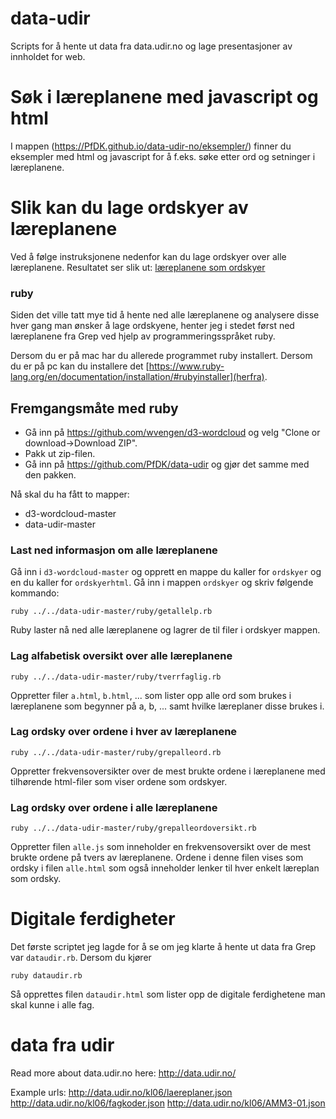 # data-udir

Scripts for å hente ut data fra data.udir.no og lage presentasjoner av innholdet for web.

# Søk i læreplanene med javascript og html
I mappen (https://PfDK.github.io/data-udir-no/eksempler/) finner du eksempler med html og javascript for å f.eks. søke etter ord og setninger i læreplanene.

# Slik kan du lage ordskyer av læreplanene

Ved å følge instruksjonene nedenfor kan du lage ordskyer over alle læreplanene. Resultatet ser slik ut: [læreplanene som ordskyer](https://www.erlendthune.com/lp/wordcloud)

### ruby
Siden det ville tatt mye tid å hente ned alle læreplanene og analysere disse hver gang man ønsker å lage ordskyene, henter jeg i stedet først ned læreplanene fra Grep ved hjelp av programmeringsspråket ruby.

Dersom du er på mac har du allerede programmet ruby installert. Dersom du er på pc kan du installere det [https://www.ruby-lang.org/en/documentation/installation/#rubyinstaller](herfra).

## Fremgangsmåte med ruby

- Gå inn på https://github.com/wvengen/d3-wordcloud og velg "Clone or download->Download ZIP".
- Pakk ut zip-filen.
- Gå inn på https://github.com/PfDK/data-udir og gjør det samme med den pakken.

Nå skal du ha fått to mapper:

- d3-wordcloud-master
- data-udir-master


### Last ned informasjon om alle læreplanene
Gå inn i `d3-wordcloud-master` og opprett en mappe du kaller for `ordskyer` og en du kaller for `ordskyerhtml`. Gå inn i mappen `ordskyer` og skriv følgende kommando:

```ruby ../../data-udir-master/ruby/getallelp.rb```

Ruby laster nå ned alle læreplanene og lagrer de til filer i ordskyer mappen.

### Lag alfabetisk oversikt over alle læreplanene

```ruby ../../data-udir-master/ruby/tverrfaglig.rb```

Oppretter filer `a.html`, `b.html`, ... som lister opp alle ord som brukes i læreplanene som begynner på a, b, ... samt hvilke læreplaner disse brukes i.

### Lag ordsky over ordene i hver av læreplanene

```ruby ../../data-udir-master/ruby/grepalleord.rb```

Oppretter frekvensoversikter over de mest brukte ordene i læreplanene med tilhørende html-filer som viser ordene som ordskyer.

### Lag ordsky over ordene i alle læreplanene

```ruby ../../data-udir-master/ruby/grepalleordoversikt.rb```

Oppretter filen `alle.js` som inneholder en frekvensoversikt over de mest brukte ordene på tvers av læreplanene. Ordene i denne filen vises som ordsky i filen `alle.html` som også inneholder lenker til hver enkelt læreplan som ordsky.

# Digitale ferdigheter

Det første scriptet jeg lagde for å se om jeg klarte å hente ut data fra Grep var `dataudir.rb`. Dersom du kjører

```ruby dataudir.rb```

Så opprettes filen `dataudir.html` som lister opp de digitale ferdighetene man skal kunne i alle fag.



# data fra udir

Read more about data.udir.no here: http://data.udir.no/

Example urls:
http://data.udir.no/kl06/laereplaner.json
http://data.udir.no/kl06/fagkoder.json
http://data.udir.no/kl06/AMM3-01.json
